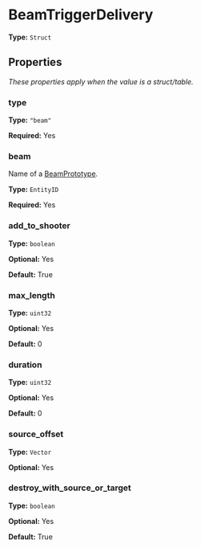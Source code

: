 # BeamTriggerDelivery

**Type:** `Struct`

## Properties

*These properties apply when the value is a struct/table.*

### type

**Type:** `"beam"`

**Required:** Yes

### beam

Name of a [BeamPrototype](prototype:BeamPrototype).

**Type:** `EntityID`

**Required:** Yes

### add_to_shooter

**Type:** `boolean`

**Optional:** Yes

**Default:** True

### max_length

**Type:** `uint32`

**Optional:** Yes

**Default:** 0

### duration

**Type:** `uint32`

**Optional:** Yes

**Default:** 0

### source_offset

**Type:** `Vector`

**Optional:** Yes

### destroy_with_source_or_target

**Type:** `boolean`

**Optional:** Yes

**Default:** True

